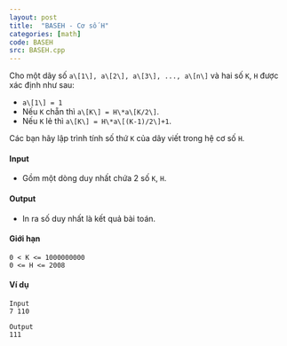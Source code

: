```yaml
---
layout: post
title:  "BASEH - Cơ số H"
categories: [math]
code: BASEH
src: BASEH.cpp
---
```



Cho một dãy số `a\[1\], a\[2\], a\[3\], ..., a\[n\]` và hai số `K`, `H` được xác định như sau:

+ `a\[1\] = 1`
+ Nếu `K` chẵn thì `a\[K\] = H\*a\[K/2\]`.
+ Nếu `K` lẻ thì `a\[K\] = H\*a\[(K-1)/2\]+1`.

Các bạn hãy lập trình tính số thứ `K` của dãy viết trong hệ cơ số `H`.

#### Input

+ Gồm một dòng duy nhất chứa 2 số  `K`, `H`.

#### Output

+ In ra số duy nhất là kết quả bài toán.

#### Giới hạn

```
0 < K <= 1000000000
0 <= H <= 2008
```

#### Ví dụ

```
Input
7 110

Output
111
```

<!--more-->

